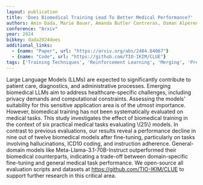 ```yaml
---
layout: publication
title: 'Does Biomedical Training Lead To Better Medical Performance?'
authors: Amin Dada, Marie Bauer, Amanda Butler Contreras, Osman Alperen Koraş, Constantin Marc Seibold, Kaleb E Smith, Jens Kleesiek
conference: "Arxiv"
year: 2024
bibkey: dada2024does
additional_links:
  - {name: "Paper", url: "https://arxiv.org/abs/2404.04067"}
  - {name: "Code", url: "https://github.com/TIO-IKIM/CLUE"}
tags: ['Training Techniques', 'Reinforcement Learning', 'Merging', 'Pretraining Methods', 'Fine-Tuning', 'Has Code']
---
```

Large Language Models (LLMs) are expected to significantly contribute to
patient care, diagnostics, and administrative processes. Emerging biomedical
LLMs aim to address healthcare-specific challenges, including privacy demands
and computational constraints. Assessing the models' suitability for this
sensitive application area is of the utmost importance. However, biomedical
training has not been systematically evaluated on medical tasks. This study
investigates the effect of biomedical training in the context of six practical
medical tasks evaluating \\(25\\) models. In contrast to previous evaluations, our
results reveal a performance decline in nine out of twelve biomedical models
after fine-tuning, particularly on tasks involving hallucinations, ICD10
coding, and instruction adherence. General-domain models like
Meta-Llama-3.1-70B-Instruct outperformed their biomedical counterparts,
indicating a trade-off between domain-specific fine-tuning and general medical
task performance. We open-source all evaluation scripts and datasets at
https://github.com/TIO-IKIM/CLUE to support further research in this critical
area.
